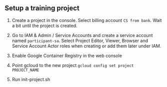 ## Setup a training project

1. Create a project in the console. Select billing account `CS from bank`. Wait a bit until
the project is created. 

2. Go to IAM & Admin / Service Accounts and create a service account named `participant-sa`. 
Select Project Editor, Viewer, Browser and Service Account Actor roles when creating or add them later under IAM.

4. Enable Google Container Registry in the web console

4. Point gcloud to the new project `gcloud config set project PROJECT_NAME`

5. Run init-project.sh